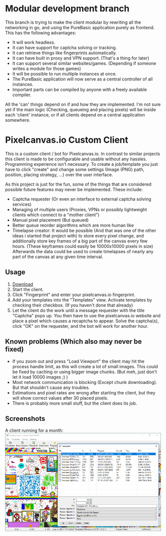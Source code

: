 # Modular development branch

This branch is trying to make the client modular by rewriting all the networking in go, and using the PureBasic application purely as frontend.
This has the following advantages:

- It will work headless.
- It can have support for captcha solving or tracking.
- It can retrieve things like fingerprints automatically.
- It can have built in proxy and VPN support. (That's a thing for later)
- It can support several similar websites/games. (Depending if someone writes a module for those games)
- It will be possible to run multiple instances at once.
- The PureBasic application will now serve as a central controller of all instances.
- Important parts can be compiled by anyone with a freely available compiler.

All the 'can' things depend on if and how they are implemented.
I'm not sure yet if the main logic (Checking, queueing and placing pixels) will be inside each 'client' instance, or if all clients depend on a central application somewhere.

# Pixelcanvas.io Custom Client

This is a custom client / bot for Pixelcanvas.io.
In contrast to similar projects this client is made to be configurable and usable without any hassles.
Programming experience isn't necessary.
To create a job/template you just have to click "create" and change some settings (Image (PNG) path, position, placing strategy, ...) over the user interface.

As this project is just for the fun, some of the things that are considered possible future features may never be implemented.
These include:

- Captcha requester (Or even an interface to external captcha solving services)
- Managing of multiple users (Proxies, VPNs or possibly lightweight clients which connect to a "mother client")
- Manual pixel placement (But queued)
- Better queue reorder algorithms which are more human like
- Timelapse creator: It would be possible (And that was one of the other ideas i started that project with) to store every pixel change, and additionally store key frames of a big part of the canvas every few hours.
(These keyframes could easily be 10000x10000 pixels in size)
Afterwards the data could be used to create timelapses of nearly any part of the canvas at any given time interval.

## Usage

1. [Download](https://github.com/Dadido3/Pixelcanvas.io-Custom-Client/releases)
2. Start the client.
3. Click "Fingerprint" and enter your pixelcanvas.io fingerprint.
4. Add your templates into the "Templates" view. Activate templates by checking their checkbox. (If you haven't done that already)
5. Let the client do the work until a message requester with the title "Captcha" pops up. You then have to use the pixelcanvas.io website and place a pixel which causes a recaptcha to appear. Solve the captcha(s), click "OK" on the requester, and the bot will work for another hour.

## Known problems (Which also may never be fixed)

- If you zoom out and press "Load Viewport" the client may hit the process handle limit, as this will create a lot of small images.
  This could be fixed by caching or using bigger image chunks.
  (But meh, just don't let it load 10000 images ;) )
- Most network communication is blocking (Except chunk downloading). But that shouldn't cause any troubles.
- Estimations and pixel rates are wrong after starting the client, but they will show correct values after 30 placed pixels.
- There is probably more small stuff, but the client does its job.

## Screenshots

A client running for a month:
![<Image missing>](/screens/V0.946.png)
